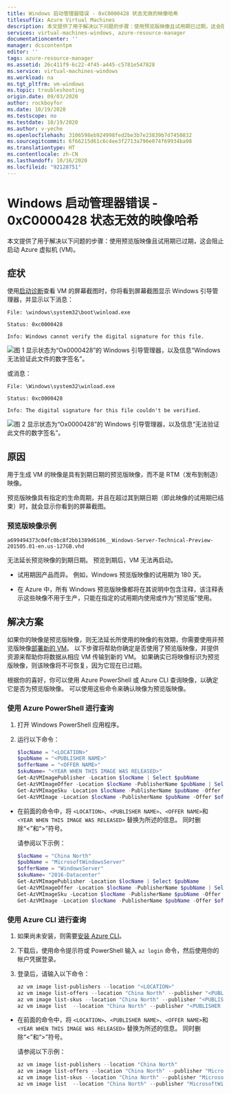 ```yaml
---
title: Windows 启动管理器错误 - 0xC0000428 状态无效的映像哈希
titlesuffix: Azure Virtual Machines
description: 本文提供了用于解决以下问题的步骤：使用预览版映像且试用期已过期，这会阻止启动 Azure 虚拟机 (VM)。
services: virtual-machines-windows, azure-resource-manager
documentationcenter: ''
manager: dcscontentpm
editor: ''
tags: azure-resource-manager
ms.assetid: 26c411f9-6c22-4f45-a445-c5781e547828
ms.service: virtual-machines-windows
ms.workload: na
ms.tgt_pltfrm: vm-windows
ms.topic: troubleshooting
origin.date: 09/03/2020
author: rockboyfor
ms.date: 10/19/2020
ms.testscope: no
ms.testdate: 10/19/2020
ms.author: v-yeche
ms.openlocfilehash: 3106598eb924998fed2be3b7e23839b7d7450832
ms.sourcegitcommit: 6f66215d61c6c4ee3f2713a796e074f69934ba98
ms.translationtype: HT
ms.contentlocale: zh-CN
ms.lasthandoff: 10/16/2020
ms.locfileid: "92128751"
---
```

<!--Verfied Successfully-->
# <a name="windows-boot-manager-error---0xc0000428-status-invalid-image-hash"></a>Windows 启动管理器错误 - 0xC0000428 状态无效的映像哈希

本文提供了用于解决以下问题的步骤：使用预览版映像且试用期已过期，这会阻止启动 Azure 虚拟机 (VM)。

## <a name="symptom"></a>症状

使用[启动诊断](/virtual-machines/troubleshooting/boot-diagnostics)查看 VM 的屏幕截图时，你将看到屏幕截图显示 Windows 引导管理器，并显示以下消息：

  `File: \windows\system32\boot\winload.exe`

  `Status: 0xc0000428`

  `Info: Windows cannot verify the digital signature for this file.`

  ![图 1 显示状态为“Ox0000428”的 Windows 引导管理器，以及信息“Windows 无法验证此文件的数字签名”。](./media/windows-boot-error-invalid-image-hash/1-cannot-verify-signature.png)

或消息：

  `File: \Windows\system32\winload.exe`

  `Status: 0xc0000428`

  `Info: The digital signature for this file couldn't be verified.`

  ![图 2 显示状态为“Ox0000428”的 Windows 引导管理器，以及信息“无法验证此文件的数字签名”。](./media/windows-boot-error-invalid-image-hash/2-digital-signature-not-verified.png)

## <a name="cause"></a>原因

用于生成 VM 的映像是具有到期日期的预览版映像，而不是 RTM（发布到制造）映像。 

预览版映像具有指定的生命周期，并且在超过其到期日期（即此映像的试用期已结束）时，就会显示你看到的屏幕截图。

### <a name="example-of-preview-images"></a>预览版映像示例

`a699494373c04fc0bc8f2bb1389d6106__Windows-Server-Technical-Preview-201505.01-en.us-127GB.vhd`

无法延长预览映像的到期日期。 预览到期后，VM 无法再启动。

- 试用期因产品而异。 例如，Windows 预览版映像的试用期为 180 天。

- 在 Azure 中，所有 Windows 预览版映像都将在其说明中包含注释，该注释表示这些映像不用于生产，只能在指定的试用期内使用或作为“预览版”使用。

## <a name="solution"></a>解决方案

如果你的映像是预览版映像，则无法延长所使用的映像的有效期，你需要使用非预览版映像[部署新的 VM](/virtual-machines/windows/quick-create-portal)。 以下步骤将帮助你确定是否使用了预览版映像，并提供资源来帮助你将数据从相应 VM 传输到新的 VM。 如果确实已将映像标识为预览版映像，则该映像将不可恢复，因为它现在已过期。

根据你的喜好，你可以使用 Azure PowerShell 或 Azure CLI 查询映像，以确定它是否为预览版映像。 可以使用这些命令来确认映像为预览版映像。

### <a name="query-using-azure-powershell"></a>使用 Azure PowerShell 进行查询

1. 打开 Windows PowerShell 应用程序。
1. 运行以下命令：

    ```powershell
    $locName = "<LOCATION>" 
    $pubName = "<PUBLISHER NAME>" 
    $offerName = "<OFFER NAME>" 
    $skuName= "<YEAR WHEN THIS IMAGE WAS RELEASED>"
    Get-AzVMImagePublisher -Location $locName | Select $pubName
    Get-AzVMImageOffer -Location $locName -PublisherName $pubName | Select Offer
    Get-AzVMImageSku -Location $locName -PublisherName $pubName -Offer $offerName | Select Skus
    Get-AzVMImage -Location $locName -PublisherName $pubName -Offer $offerName -Skus $skuName | Select Version
    ```

- 在前面的命令中，将 `<LOCATION>`、`<PUBLISHER NAME>`、`<OFFER NAME>`和 `<YEAR WHEN THIS IMAGE WAS RELEASED>` 替换为所述的信息。 同时删除“<”和“>”符号。

    请参阅以下示例：

    ```powershell
    $locName = "China North" 
    $pubName = "MicrosoftWindowsServer" 
    $offerName = "WindowsServer" 
    $skuName= "2016-Datacenter"
    Get-AzVMImagePublisher -Location $locName | Select $pubName
    Get-AzVMImageOffer -Location $locName -PublisherName $pubName | Select Offer
    Get-AzVMImageSku -Location $locName -PublisherName $pubName -Offer $offerName | Select Skus
    Get-AzVMImage -Location $locName -PublisherName $pubName -Offer $offerName -Skus $skuName | Select Version
    ```

### <a name="query-using-the-azure-cli"></a>使用 Azure CLI 进行查询

1. 如果尚未安装，则需要[安装 Azure CLI](https://docs.azure.cn/cli/install-azure-cli)。
1. 下载后，使用命令提示符或 PowerShell 输入 `az login` 命令，然后使用你的帐户凭据登录。
1. 登录后，请输入以下命令：

    ```powershell
    az vm image list-publishers --location "<LOCATION>"
    az vm image list-offers --location "China North" --publisher "<PUBLISHER NAME>"
    az vm image list-skus --location "China North" --publisher "<PUBLISHER NAME>" --offer "<OFFER NAME>"
    az vm image list  --location "China North" --publisher "<PUBLISHER NAME>" --offer "<OFFER NAME>" --sku "<YEAR WHEN THIS IMAGE WAS RELEASED>"
    ```

- 在前面的命令中，将 `<LOCATION>`、`<PUBLISHER NAME>`、`<OFFER NAME>`和 `<YEAR WHEN THIS IMAGE WAS RELEASED>` 替换为所述的信息。 同时删除“<”和“>”符号。

    请参阅以下示例：

    ```powershell
    az vm image list-publishers --location "China North"
    az vm image list-offers --location "China North" --publisher "MicrosoftWindowsServer"
    az vm image list-skus --location "China North" --publisher "MicrosoftWindowsServer" --offer "WindowsServer"
    az vm image list  --location "China North" --publisher "MicrosoftWindowsServer" --offer "WindowsServer" --sku "2016-Datacenter"
    ```

<!-- Update_Description: new article about windows boot error invalid image hash -->
<!--NEW.date: 10/19/2020-->